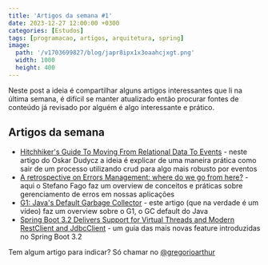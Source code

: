 ```yaml
---
title: 'Artigos da semana #1'
date: 2023-12-27 12:00:00 +0300
categories: [Estudos]
tags: [programacao, artigos, arquitetura, spring]
image:
  path: '/v1703699827/blog/japr8ipx1x3oaahcjxgt.png'
  width: 1000
  height: 400
---
```


Neste post a ideia é compartilhar alguns artigos interessantes que li na última semana, é difícil se manter atualizado então procurar fontes de conteúdo já revisado por alguém é algo interessante e prático.

## Artigos da semana

- [Hitchhiker's Guide To Moving From Relational Data To Events](https://event-driven.io/en/the_end_is_near_for_crud_data/) - neste artigo do Oskar Dudycz a ideia é explicar de uma maneira prática como sair de um processo utilizando crud para algo mais robusto por eventos
- [A retrospective on Errors Management: where do we go from here?](https://blog.frankel.ch/retrospective-error-management/) - aqui o Stefano Fago faz um overview de conceitos e práticas sobre gerenciamento de erros em nossas aplicações
- [G1: Java's Default Garbage Collector](https://inside.java/2023/10/15/g1/) - este artigo (que na verdade é um vídeo) faz um overview sobre o G1, o GC default do Java
- [Spring Boot 3.2 Delivers Support for Virtual Threads and Modern RestClient and JdbcClient](https://www.infoq.com/news/2023/12/spring-boot-virtual-threads/) - um guia das mais novas feature introduzidas no Spring Boot 3.2

Tem algum artigo para indicar? Só chamar no [@gregorioarthur](https://twitter.com/gregorioarthur)

